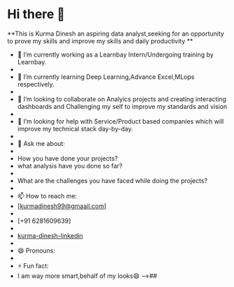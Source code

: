 # Hi there 👋

**This is Kurma Dinesh an aspiring data analyst,seeking for an opportunity to prove my skills and improve my skills and daily productivity **

- 🔭 I’m currently working as a Learnbay Intern/Undergoing training by Learnbay.
- 
- 🌱 I’m currently learning Deep Learning,Advance Excel,MLops respectively.
- 
- 👯 I’m looking to collaborate on Analyics projects and creating interacting dashboards and Challenging my self to improve my standards and vision
- 
- 🤔 I’m looking for help with Service/Product based companies which will improve my technical stack day-by-day.
- 
- 💬 Ask me about:
- 
- How you have done your projects?
- what analysis have you done so far?
- 
- What are the challenges you have faced while doing the projects?
- 
- 📫 How to reach me:
- [kurmadinesh99@gmaail.com]
- 
- [+91 6281609639]
- 
- [kurma-dinesh-linkedin](https://www.linkedin.com/in/kurma-dinesh-ae12/)
- 
- 😄 Pronouns:
-       
- ⚡ Fun fact:
- I am way more smart,behalf of my looks😄
-->##
